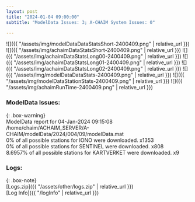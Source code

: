 ```yaml
---
layout: post
title: "2024-01-04 09:00:00"
subtitle: "ModelData Issues: 3; A-CHAIM System Issues: 0"

---
```


![]({{ "/assets/img/modelDataDataStatsShort-2400409.png" | relative_url }})
![]({{ "/assets/img/achaimDataStatsShort-2400409.png" | relative_url }})
![]({{ "/assets/img/achaimDataStatsLong00-2400409.png" | relative_url }})
![]({{ "/assets/img/achaimDataStatsLong01-2400409.png" | relative_url }})
![]({{ "/assets/img/achaimDataStatsLong02-2400409.png" | relative_url }})
![]({{ "/assets/img/modelDataDataStats-2400409.png" | relative_url }})
![]({{ "/assets/img/modelDataStationStats-2400409.png" | relative_url }})
![]({{ "/assets/img/achaimRunTime-2400409.png" | relative_url }})


### ModelData Issues:  
  
{: .box-warning}  
 ModelData report for 04-Jan-2024 09:15:08   
 /home/chaim/ACHAIM_SERVER/A-CHAIM/modelData/2024/004/09/modelData.mat   
 0% of all possible stations for IONO were downloaded. x1353   
 0% of all possible stations for SENTINEL were downloaded. x808   
 8.6957% of all possible stations for KARTVERKET were downloaded. x9   
  


### Logs:  
  
{: .box-note}  
[Logs.zip]({{ "/assets/other/logs.zip" | relative_url }})  
[Log Info]({{ "/logInfo" | relative_url }})  
